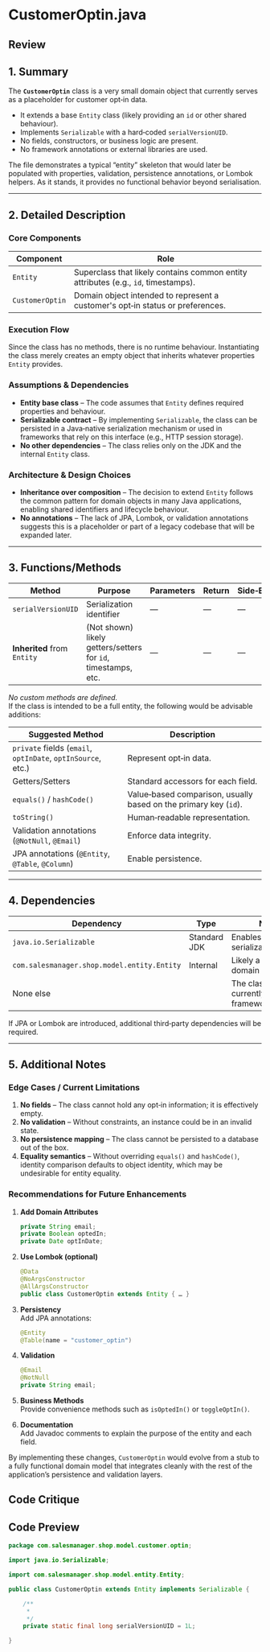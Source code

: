# CustomerOptin.java

## Review

## 1. Summary
The **`CustomerOptin`** class is a very small domain object that currently serves as a placeholder for customer opt‑in data.  
* It extends a base `Entity` class (likely providing an `id` or other shared behaviour).  
* Implements `Serializable` with a hard‑coded `serialVersionUID`.  
* No fields, constructors, or business logic are present.  
* No framework annotations or external libraries are used.

The file demonstrates a typical “entity” skeleton that would later be populated with properties, validation, persistence annotations, or Lombok helpers. As it stands, it provides no functional behavior beyond serialisation.

---

## 2. Detailed Description
### Core Components
| Component | Role |
|-----------|------|
| `Entity`  | Superclass that likely contains common entity attributes (e.g., `id`, timestamps). |
| `CustomerOptin` | Domain object intended to represent a customer's opt‑in status or preferences. |

### Execution Flow
Since the class has no methods, there is no runtime behaviour. Instantiating the class merely creates an empty object that inherits whatever properties `Entity` provides.

### Assumptions & Dependencies
* **Entity base class** – The code assumes that `Entity` defines required properties and behaviour.  
* **Serializable contract** – By implementing `Serializable`, the class can be persisted in a Java‑native serialization mechanism or used in frameworks that rely on this interface (e.g., HTTP session storage).  
* **No other dependencies** – The class relies only on the JDK and the internal `Entity` class.

### Architecture & Design Choices
* **Inheritance over composition** – The decision to extend `Entity` follows the common pattern for domain objects in many Java applications, enabling shared identifiers and lifecycle behaviour.  
* **No annotations** – The lack of JPA, Lombok, or validation annotations suggests this is a placeholder or part of a legacy codebase that will be expanded later.

---

## 3. Functions/Methods

| Method | Purpose | Parameters | Return | Side‑Effects |
|--------|---------|------------|--------|--------------|
| `serialVersionUID` | Serialization identifier | — | — | — |
| **Inherited** from `Entity` | (Not shown) likely getters/setters for `id`, timestamps, etc. | — | — | — |

*No custom methods are defined.*  
If the class is intended to be a full entity, the following would be advisable additions:

| Suggested Method | Description |
|------------------|-------------|
| `private` fields (`email`, `optInDate`, `optInSource`, etc.) | Represent opt‑in data. |
| Getters/Setters | Standard accessors for each field. |
| `equals()` / `hashCode()` | Value‑based comparison, usually based on the primary key (`id`). |
| `toString()` | Human‑readable representation. |
| Validation annotations (`@NotNull`, `@Email`) | Enforce data integrity. |
| JPA annotations (`@Entity`, `@Table`, `@Column`) | Enable persistence. |

---

## 4. Dependencies

| Dependency | Type | Notes |
|------------|------|-------|
| `java.io.Serializable` | Standard JDK | Enables object serialization. |
| `com.salesmanager.shop.model.entity.Entity` | Internal | Likely a shared domain superclass. |
| None else |  | The class is currently framework‑agnostic. |

If JPA or Lombok are introduced, additional third‑party dependencies will be required.

---

## 5. Additional Notes

### Edge Cases / Current Limitations
1. **No fields** – The class cannot hold any opt‑in information; it is effectively empty.  
2. **No validation** – Without constraints, an instance could be in an invalid state.  
3. **No persistence mapping** – The class cannot be persisted to a database out of the box.  
4. **Equality semantics** – Without overriding `equals()` and `hashCode()`, identity comparison defaults to object identity, which may be undesirable for entity equality.

### Recommendations for Future Enhancements
1. **Add Domain Attributes**  
   ```java
   private String email;
   private Boolean optedIn;
   private Date optInDate;
   ```
2. **Use Lombok (optional)**  
   ```java
   @Data
   @NoArgsConstructor
   @AllArgsConstructor
   public class CustomerOptin extends Entity { … }
   ```
3. **Persistency**  
   Add JPA annotations:
   ```java
   @Entity
   @Table(name = "customer_optin")
   ```
4. **Validation**  
   ```java
   @Email
   @NotNull
   private String email;
   ```
5. **Business Methods**  
   Provide convenience methods such as `isOptedIn()` or `toggleOptIn()`.

6. **Documentation**  
   Add Javadoc comments to explain the purpose of the entity and each field.

By implementing these changes, `CustomerOptin` would evolve from a stub to a fully functional domain model that integrates cleanly with the rest of the application’s persistence and validation layers.

## Code Critique



## Code Preview

```java
package com.salesmanager.shop.model.customer.optin;

import java.io.Serializable;

import com.salesmanager.shop.model.entity.Entity;

public class CustomerOptin extends Entity implements Serializable {

	/**
	 * 
	 */
	private static final long serialVersionUID = 1L;

}



```
